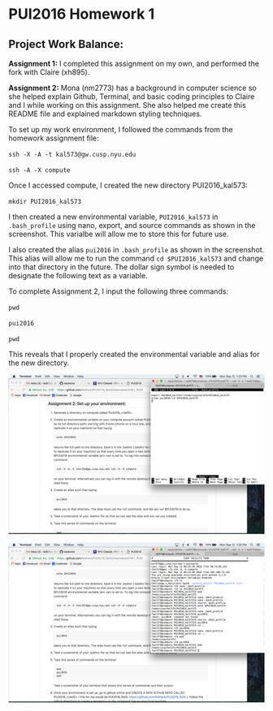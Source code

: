 # PUI2016 Homework 1


## Project Work Balance:

**Assignment 1:** I completed this assignment on my own, and performed the fork with Claire (xh895).

**Assignment 2:** Mona (nm2773) has a background in computer science so she helped explain Github, Terminal, and basic coding principles to Claire and I while working on this assignment. She also helped me create this README file and explained markdown styling techniques.

To set up my work environment, I followed the commands from the homework assignment file:

`ssh -X -A -t kal573@gw.cusp.nyu.edu`

`ssh -A -X compute`

Once I accessed compute, I created the new directory PUI2016_kal573:

`mkdir PUI2016_kal573`

I then created a new environmental variable, `PUI2016_kal573` in `.bash_profile` using nano, export, and source commands as shown in the screenshot. This varialbe will allow me to store this for future use.

I also created the alias `pui2016` in `.bash_profile` as shown in the screenshot. This alias will allow me to run the command `cd $PUI2016_kal573` and change into that directory in the future. The dollar sign symbol is needed to designate the following text as a variable.

To complete Assignment 2, I input the following three commands:

`pwd`

`pui2016`

`pwd`

This reveals that I properly created the environmental variable and alias for the new directory.


![Screenshot 1: directory creation](/HW1_kal573/bash_profile.png)

![Screenshot 2: command line in terminal](/HW1_kal573/commands.png)

